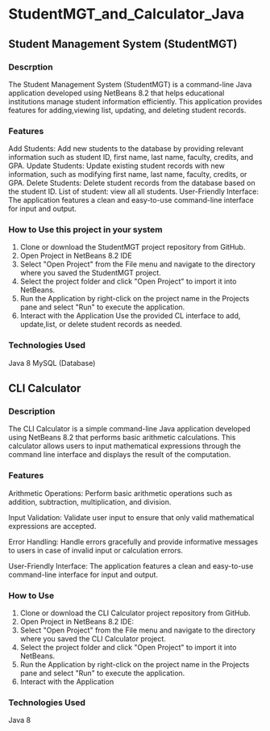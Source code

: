 # StudentMGT_and_Calculator_Java

## Student Management System (StudentMGT)

### Descrption
The Student Management System (StudentMGT) is a command-line Java application developed using NetBeans 8.2 that helps educational institutions manage student information efficiently. This application provides features for adding,viewing list, updating, and deleting student records. 

### Features
Add Students: Add new students to the database by providing relevant information such as student ID, first name, last name, faculty, credits, and GPA.
Update Students: Update existing student records with new information, such as modifying first name, last name, faculty, credits, or GPA.
Delete Students: Delete student records from the database based on the student ID.
List of student: view all all students.
User-Friendly Interface: The application features a clean and easy-to-use command-line interface for input and output.

### How to Use this project in your system

1. Clone or download the StudentMGT project repository from GitHub.
2. Open Project in NetBeans 8.2 IDE
3. Select "Open Project" from the File menu and navigate to the directory where you saved the StudentMGT project.
4. Select the project folder and click "Open Project" to import it into NetBeans.
5. Run the Application by right-click on the project name in the Projects pane and select "Run" to execute the application.
6. Interact with the Application Use the provided CL interface to add, update,list, or delete student records as needed.

### Technologies Used
Java 8
MySQL (Database)

## CLI Calculator

### Description

The CLI Calculator is a simple command-line Java application developed using NetBeans 8.2 that performs basic arithmetic calculations. This calculator allows users to input mathematical expressions through the command line interface and displays the result of the computation.

### Features
Arithmetic Operations: Perform basic arithmetic operations such as addition, subtraction, multiplication, and division.

Input Validation: Validate user input to ensure that only valid mathematical expressions are accepted.

Error Handling: Handle errors gracefully and provide informative messages to users in case of invalid input or calculation errors.

User-Friendly Interface: The application features a clean and easy-to-use command-line interface for input and output.

### How to Use
1. Clone or download the CLI Calculator project repository from GitHub.
2. Open Project in NetBeans 8.2 IDE:
3. Select "Open Project" from the File menu and navigate to the directory where you saved the CLI Calculator project.
4. Select the project folder and click "Open Project" to import it into NetBeans.
5. Run the Application by right-click on the project name in the Projects pane and select "Run" to execute the application.
6. Interact with the Application 

### Technologies Used
Java 8
